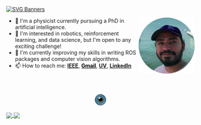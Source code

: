 [![SVG Banners](https://svg-banners.vercel.app/api?type=typeWriter&text1=Hola!%20I'm%20Jesus%20Hermosilla%20👋&width=800&height=150)](https://github.com/Akshay090/svg-banners)

<img align="right" width="150" src="img/profile.png">

- 📍 I'm a physicist currently pursuing a PhD in artificial intelligence.
- 🌟 I'm interested in robotics, reinforcement learning, and data science, but I'm open to any exciting challenge!
- 🧠 I'm currently improving my skills in writing ROS packages and computer vision algorithms.
- 📫 How to reach me: **<a href="mailto:jesus.hermosilla@ieee.org" >IEEE</a>**, **<a href="mailto:hermosilladiaz@gmail.com" style="color: black" >Gmail</a>**, **<a href="mailto:zs21000457@estudiantes.uv.mx" >UV</a>**, **<a href="https://www.linkedin.com/in/jesus-hermosilla/" >LinkedIn</a>**

<br>
<br>

<p align="center">
  <a href="https://jhermosillad.github.io/">
    <img width="30" src="https://github.com/JHermosillaD/jhermosillad.github.io/blob/main/static/logo.png?raw=true" alt="jhermosillad.github.io/">
  </a>
</p>

<a href="https://github.com/anuraghazra/github-readme-stats">
  <img height=190 align="center" src="https://github-readme-stats.vercel.app/api/top-langs/?username=jhermosillad&layout=donut&theme=default&size_weight=0&count_weight=1" />
</a>
<a href="https://git.io/streak-stats">
  <img width=480 align="center" src="https://github-readme-streak-stats.herokuapp.com?user=jhermosillad&theme=transparent" />
</a>

